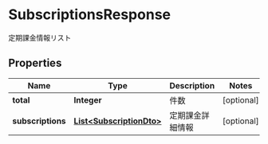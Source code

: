 

# SubscriptionsResponse

定期課金情報リスト
## Properties

Name | Type | Description | Notes
------------ | ------------- | ------------- | -------------
**total** | **Integer** | 件数 |  [optional]
**subscriptions** | [**List&lt;SubscriptionDto&gt;**](SubscriptionDto.md) | 定期課金詳細情報 |  [optional]



